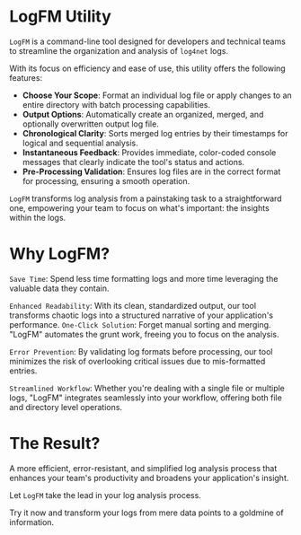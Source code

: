 
# LogFM Utility

`LogFM` is a command-line tool designed for developers and technical teams to streamline the organization and analysis of `log4net` logs. 

With its focus on efficiency and ease of use, this utility offers the following features:

- **Choose Your Scope**: Format an individual log file or apply changes to an entire directory with batch processing capabilities.
- **Output Options**: Automatically create an organized, merged, and optionally overwritten output log file.
- **Chronological Clarity**: Sorts merged log entries by their timestamps for logical and sequential analysis.
- **Instantaneous Feedback**: Provides immediate, color-coded console messages that clearly indicate the tool's status and actions.
- **Pre-Processing Validation**: Ensures log files are in the correct format for processing, ensuring a smooth operation.

`LogFM` transforms log analysis from a painstaking task to a straightforward one, empowering your team to focus on what's important: the insights within the logs.


# Why LogFM?

`Save Time`: Spend less time formatting logs and more time leveraging the valuable data they contain.

`Enhanced Readability`: With its clean, standardized output, our tool transforms chaotic logs into a structured narrative of your application's performance.
`One-Click Solution`: Forget manual sorting and merging. "LogFM" automates the grunt work, freeing you to focus on the analysis.

`Error Prevention`: By validating log formats before processing, our tool minimizes the risk of overlooking critical issues due to mis-formatted entries.

`Streamlined Workflow`: 
Whether you're dealing with a single file or multiple logs, "LogFM" integrates seamlessly into your workflow, offering both file and directory level operations.
# The Result?
A more efficient, error-resistant, and simplified log analysis process that enhances your team's productivity and broadens your application's insight.

Let `LogFM` take the lead in your log analysis process. 

Try it now and transform your logs from mere data points to a goldmine of information.